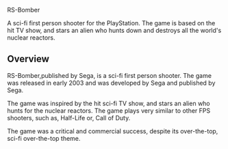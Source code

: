 
RS-Bomber

A sci-fi first person shooter for the PlayStation. The game is based on the hit TV show, and stars an alien who hunts down and destroys all the world's nuclear reactors.

## Overview

RS-Bomber,published by Sega, is a sci-fi first person shooter. The game was released in early 2003 and was developed by Sega and published by Sega.

The game was inspired by the hit sci-fi TV show, and stars an alien who hunts for the nuclear reactors. The game plays very similar to other FPS shooters, such as, Half-Life or, Call of Duty.

The game was a critical and commercial success, despite its over-the-top, sci-fi over-the-top theme.
